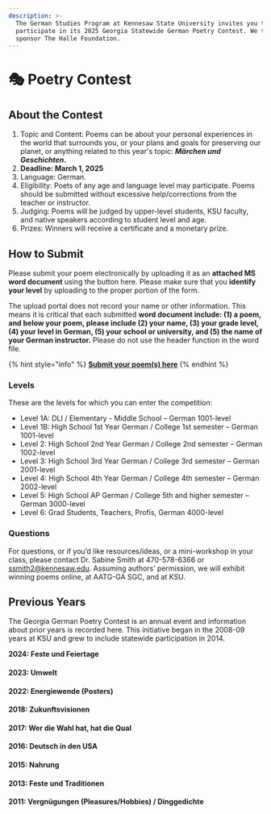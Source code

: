```yaml
---
description: >-
  The German Studies Program at Kennesaw State University invites you to
  participate in its 2025 Georgia Statewide German Poetry Contest. We thank our
  sponsor The Halle Foundation.
---
```


# 🎭 Poetry Contest

## About the Contest <a href="#block-d224abf81e4b47149ecfd6b469d61b6a" id="block-d224abf81e4b47149ecfd6b469d61b6a"></a>

1. Topic and Content: Poems can be about your personal experiences in the world that surrounds you, or your plans and goals for preserving our planet, or anything related to this year's topic: _**Märchen und Geschichten**_**.**
2. **Deadline: March 1, 2025**
3. Language: German.
4. Eligibility: Poets of any age and language level may participate. Poems should be submitted without excessive help/corrections from the teacher or instructor.
5. Judging: Poems will be judged by upper-level students, KSU faculty, and native speakers according to student level and age.
6. Prizes: Winners will receive a certificate and a monetary prize.

## How to Submit <a href="#block-01a7713acd1c4fa0818456fbeb0bb3e9" id="block-01a7713acd1c4fa0818456fbeb0bb3e9"></a>

Please submit your poem electronically by uploading it as an **attached MS word document** using the button here. Please make sure that you **identify your level** by uploading to the proper portion of the form.

The upload portal does not record your name or other information. This means it is critical that each submitted **word document include: (1) a poem, and below your poem, please include (2) your name, (3) your grade level, (4) your level in German, (5) your school or university, and (5) the name of your German instructor.** Please do not use the header function in the word file.

{% hint style="info" %}
[**Submit your poem(s) here**](https://docs.google.com/forms/d/e/1FAIpQLSf9emxrIpnv99Yr6_NP7ZVu-1PiMMyFvW23Lp35Ioau7KPQ6w/viewform)
{% endhint %}

### Levels <a href="#block-641a2f763147484a939edb9a6fb2bce1" id="block-641a2f763147484a939edb9a6fb2bce1"></a>

These are the levels for which you can enter the competition:

* Level 1A: DLI / Elementary - Middle School – German 1001-level
* Level 1B: High School 1st Year German / College 1st semester – German 1001-level
* Level 2: High School 2nd Year German / College 2nd semester – German 1002-level
* Level 3: High School 3rd Year German / College 3rd semester – German 2001-level
* Level 4: High School 4th Year German / College 4th semester – German 2002-level
* Level 5: High School AP German / College 5th and higher semester – German 3000-level
* Level 6: Grad Students, Teachers, Profis, German 4000-level

### Questions <a href="#block-27c0262d684746c08e08931127a037c2" id="block-27c0262d684746c08e08931127a037c2"></a>

For questions, or if you’d like resources/ideas, or a mini-workshop in your class, please contact Dr. Sabine Smith at 470-578-6366 or [ssmith2@kennesaw.edu](mailto:ssmith2@kennesaw.edu). Assuming authors’ permission, we will exhibit winning poems online, at AATG-GA SGC, and at KSU.

## Previous Years

The Georgia German Poetry Contest is an annual event and information about prior years is recorded here. This initiative began in the 2008-09 years at KSU and grew to include statewide participation in 2014.

**2024: Feste und Feiertage**

#### 2023: Umwelt

#### **2022:** Energiewende (Posters)

#### **2018: Zukunftsvisionen**

#### **2017: Wer die Wahl hat, hat die Qual**

#### **2016:** Deutsch in den USA

#### **2015:** Nahrung

#### **2013:** Feste und Traditionen

#### **2011:** Vergnügungen (Pleasures/Hobbies) / Dinggedichte
